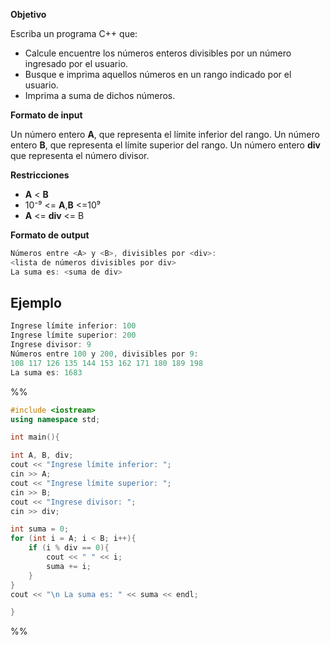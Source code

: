 **Objetivo**

Escriba un programa C++ que:
- Calcule encuentre los números enteros divisibles por un número ingresado por el usuario.
- Busque e imprima aquellos números en un rango indicado por el usuario.
- Imprima a suma de dichos números.

**Formato de input**

Un número entero **A**, que representa el límite inferior del rango.
Un número entero **B**, que representa el límite superior del rango.
Un número entero **div** que representa el número divisor.

**Restricciones**
-  **A** < **B**
-  10⁻⁹ <= **A**,**B** <=10⁹
-  **A** <= **div** <= B

**Formato de output**

```c++
Números entre <A> y <B>, divisibles por <div>: 
<lista de números divisibles por div>
La suma es: <suma de div>
```


## Ejemplo
```c++
Ingrese límite inferior: 100
Ingrese límite superior: 200
Ingrese divisor: 9
Números entre 100 y 200, divisibles por 9:
108 117 126 135 144 153 162 171 180 189 198
La suma es: 1683
```

%%
```c++
#include <iostream>
using namespace std;

int main(){

int A, B, div;
cout << "Ingrese límite inferior: ";
cin >> A;
cout << "Ingrese límite superior: ";
cin >> B;
cout << "Ingrese divisor: ";
cin >> div;

int suma = 0;
for (int i = A; i < B; i++){
	if (i % div == 0){
		cout << " " << i;
		suma += i;
	}
}
cout << "\n La suma es: " << suma << endl;

}
```
%%